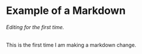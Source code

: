 # Example of a Markdown
###### Editing for the first time. 










This is the first time I am making a markdown change. 
